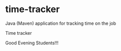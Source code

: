# time-tracker
Java (Maven) application for tracking time on the job

Time tracker

Good Evening  Students!!!
